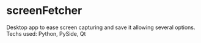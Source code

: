 screenFetcher
=============

Desktop app to ease screen capturing and save it allowing several options. Techs used: Python, PySide, Qt
